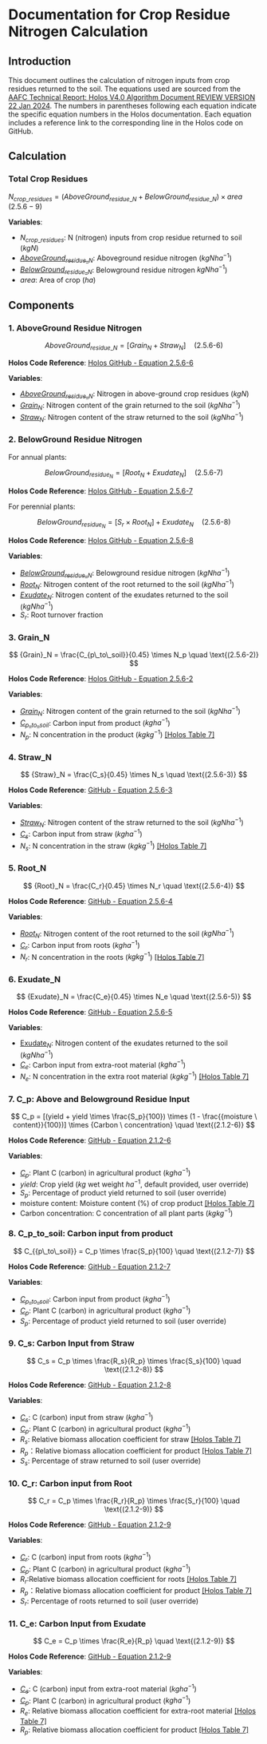 # Documentation for Crop Residue Nitrogen Calculation

## Introduction

This document outlines the calculation of nitrogen inputs from crop residues returned to the soil. The equations used are sourced from the [AAFC Technical Report: Holos V4.0 Algorithm Document REVIEW VERSION 22 Jan 2024](https://github.com/holos-aafc/Holos/raw/e33ea632053a7635589c245318bd3ad05939607b/AAFC_Technical_Report_Holos_V4.0_Algorithm_Document_REVIEWVERSION22Jan2024.docx). The numbers in parentheses following each equation indicate the specific equation numbers in the Holos documentation. Each equation includes a reference link to the corresponding line in the Holos code on GitHub.

## Calculation

### Total Crop Residues

$N_{crop\_residues} = (AboveGround_{residue\_N} + BelowGround_{residue\_N}) \times {area} \quad (2.5.6-9)$

**Variables**:

- $N_{crop\_residues}$: N (nitrogen) inputs from crop residue returned to soil ($kg N$)
- [$AboveGround_{residue\_N}$](#1-aboveground-residue-nitrogen): Aboveground residue nitrogen ($kg N ha^{-1}$)
- [$BelowGround_{residue\_N}$](#2-belowground-residue-nitrogen): Belowground residue nitrogen $kg N ha^{-1}$)
- $area$: Area of crop ($ha$)

## Components

### 1. AboveGround Residue Nitrogen

$$
AboveGround_{residue\_N} = [{Grain_N} + {Straw_N}] \quad \text{(2.5.6-6)}
$$

**Holos Code Reference**: [Holos GitHub - Equation 2.5.6-6](https://github.com/holos-aafc/Holos/blob/21c18d94c871eaa1eaa2ab1d475eca0f0e34b35b/H.Core/Calculators/Nitrogen/N2OEmissionFactorCalculator.cs#L617)

**Variables**:

- [$AboveGround_{residue\_N}$](#1-aboveground-residue-nitrogen): Nitrogen in above-ground crop residues ($kg N$)
- [${Grain_N}$](#3-grain_n): Nitrogen content of the grain returned to the soil ($kg N ha^{-1}$)
- [${Straw_N}$](#4-straw_n): Nitrogen content of the straw returned to the soil ($kg N ha^{-1}$)

### 2. BelowGround Residue Nitrogen

For annual plants:

$$
BelowGround_{{residue_N}} = [{Root_N} + {Exudate_N}] \quad \text{(2.5.6-7)}
$$

**Holos Code Reference**: [Holos GitHub - Equation 2.5.6-7](https://github.com/holos-aafc/Holos/blob/21c18d94c871eaa1eaa2ab1d475eca0f0e34b35b/H.Core/Calculators/Nitrogen/N2OEmissionFactorCalculator.cs#L679)

For perennial plants:

$$
BelowGround_{residue_N} = [S_r \times {Root}_N] + {Exudate_N} \quad \text{(2.5.6-8)}
$$

**Holos Code Reference**: [Holos GitHub - Equation 2.5.6-8](https://github.com/holos-aafc/Holos/blob/21c18d94c871eaa1eaa2ab1d475eca0f0e34b35b/H.Core/Calculators/Nitrogen/N2OEmissionFactorCalculator.cs#L685)

**Variables**:

- [$BelowGround_{residue\_N}$](#2-belowground-residue-nitrogen): Belowground residue nitrogen ($kg N ha^{-1}$)
- [${Root_N}$](#5-root_n): Nitrogen content of the root returned to the soil ($kg N ha^{-1}$)
- [${Exudate_N}$](#6-exudate_n): Nitrogen content of the exudates returned to the soil ($kg N ha^{-1}$)
- $S_r$: Root turnover fraction

### 3. Grain_N

$$
{Grain}_N = \frac{C_{p\_to\_soil}}{0.45} \times N_p \quad \text{(2.5.6-2)}
$$

**Holos Code Reference**: [Holos GitHub - Equation 2.5.6-2](https://github.com/holos-aafc/Holos/blob/21c18d94c871eaa1eaa2ab1d475eca0f0e34b35b/H.Core/Calculators/Nitrogen/N2OEmissionFactorCalculator.cs#L561)

**Variables**:

- [${Grain}_N$](#3-grain_n): Nitrogen content of the grain returned to the soil ($kg N ha^{-1}$)
- [$C_{p\_to\_soil}$](#8-carbon-input-from-product): Carbon input from product ($kg ha^{-1}$)
- $N_p$: N concentration in the product ($kg kg^{-1}$) [[Holos Table 7]](https://github.com/holos-aafc/Holos/blob/main/H.Content/Resources/Table_7_Relative_Biomass_Information.csv)

### 4. Straw_N

$$
{Straw}_N = \frac{C_s}{0.45} \times N_s \quad \text{(2.5.6-3)}
$$

**Holos Code Reference**: [GitHub - Equation 2.5.6-3](https://github.com/holos-aafc/Holos/blob/21c18d94c871eaa1eaa2ab1d475eca0f0e34b35b/H.Core/Calculators/Nitrogen/N2OEmissionFactorCalculator.cs#L575)

**Variables**:

- [${Straw}_N$](#4-straw_n): Nitrogen content of the straw returned to the soil ($kg N ha^{-1}$)
- [$C_s$](#9-c_s-carbon-input-from-straw): Carbon input from straw ($kg ha^{-1}$)
- $N_s$: N concentration in the straw ($kg kg^{-1}$) [[Holos Table 7]](https://github.com/holos-aafc/Holos/blob/main/H.Content/Resources/Table_7_Relative_Biomass_Information.csv)

### 5. Root_N

$$
{Root}_N = \frac{C_r}{0.45} \times N_r \quad \text{(2.5.6-4)}
$$

**Holos Code Reference**: [GitHub - Equation 2.5.6-4](https://github.com/holos-aafc/Holos/blob/21c18d94c871eaa1eaa2ab1d475eca0f0e34b35b/H.Core/Calculators/Nitrogen/N2OEmissionFactorCalculator.cs#L589)

**Variables**:

- [${Root}_N$](#5-root_n): Nitrogen content of the root returned to the soil ($kg N ha^{-1}$)
- [$C_r$](#10-c_r-carbon-input-from-root): Carbon input from roots ($kg ha^{-1}$)
- $N_r$: N concentration in the roots ($kg kg^{-1}$) [[Holos Table 7]](https://github.com/holos-aafc/Holos/blob/main/H.Content/Resources/Table_7_Relative_Biomass_Information.csv)

### 6. Exudate_N

$$
{Exudate}_N = \frac{C_e}{0.45} \times N_e \quad \text{(2.5.6-5)}
$$

**Holos Code Reference**: [GitHub - Equation 2.5.6-5](https://github.com/holos-aafc/Holos/blob/21c18d94c871eaa1eaa2ab1d475eca0f0e34b35b/H.Core/Calculators/Nitrogen/N2OEmissionFactorCalculator.cs#L603)

**Variables**:

- [$\text{Exudate}_N$](#6-exudate_n): Nitrogen content of the exudates returned to the soil ($kg N ha^{-1}$)
- [$C_e$](#11-c_e-carbon-input-from-exudate): Carbon input from extra-root material ($kg ha^{-1}$)
- $N_e$: N concentration in the extra root material ($kg kg^{-1}$) [[Holos Table 7]](https://github.com/holos-aafc/Holos/blob/main/H.Content/Resources/Table_7_Relative_Biomass_Information.csv)

### 7. C_p: Above and Belowground Residue Input

$$
C_p = [(yield + yield \times \frac{S_p}{100}) \times (1 - \frac{{moisture \ content}}{100})] \times {Carbon \ concentration} \quad \text{(2.1.2-6)}
$$

**Holos Code Reference**: [GitHub - Equation 2.1.2-6](https://github.com/holos-aafc/Holos/blob/21c18d94c871eaa1eaa2ab1d475eca0f0e34b35b/H.Core/Calculators/Carbon/ICBMSoilCarbonCalculator.cs#L270)

**Variables**:

- [$C_p$](#7-c_p-above-and-belowground-residue-input): Plant C (carbon) in agricultural product ($kg ha^{-1}$)
- $yield$: Crop yield (${kg} \text{ wet weight } ha^{-1}$, default provided, user override)
- $S_p$: Percentage of product yield returned to soil (user override)
- $\text{moisture content}$: Moisture content (%) of crop product [[Holos Table 7]](https://github.com/holos-aafc/Holos/blob/main/H.Content/Resources/Table_7_Relative_Biomass_Information.csv)
- $\text{Carbon concentration}$: C concentration of all plant parts ($kg kg^{-1}$)

### 8. C_p_to_soil: Carbon input from product

$$
C_{{p\_to\_soil}} = C_p \times \frac{S_p}{100} \quad \text{(2.1.2-7)}
$$

**Holos Code Reference**: [GitHub - Equation 2.1.2-7](https://github.com/holos-aafc/Holos/blob/21c18d94c871eaa1eaa2ab1d475eca0f0e34b35b/H.Core/Calculators/Carbon/ICBMSoilCarbonCalculator.cs#L307)

**Variables**:

- [$C_{p\_to\_soil}$](#8-c_p_to_soil-carbon-input-from-product): Carbon input from product ($kg ha^{-1}$)
- [$C_p$](#7-c_p-above-and-belowground-residue-input): Plant C (carbon) in agricultural product ($kg ha^{-1}$)
- $S_p$: Percentage of product yield returned to soil (user override)

### 9. C_s: Carbon Input from Straw

$$
C_s = C_p \times \frac{R_s}{R_p} \times \frac{S_s}{100} \quad \text{(2.1.2-8)}
$$

**Holos Code Reference**: [GitHub - Equation 2.1.2-8](https://github.com/holos-aafc/Holos/blob/21c18d94c871eaa1eaa2ab1d475eca0f0e34b35b/H.Core/Calculators/Carbon/ICBMSoilCarbonCalculator.cs#L344)

**Variables**:

- [$C_s$](#9-c_s-carbon-input-from-straw): C (carbon)  input from straw ($kg ha^{-1}$)
- [$C_p$](#7-c_p-above-and-belowground-residue-input): Plant C (carbon) in agricultural product ($kg ha^{-1}$)
- $R_s$: Relative biomass allocation coefficient for straw [[Holos Table 7]](https://github.com/holos-aafc/Holos/blob/main/H.Content/Resources/Table_7_Relative_Biomass_Information.csv)
- $R_p$：Relative biomass allocation coefficient for product [[Holos Table 7]](https://github.com/holos-aafc/Holos/blob/main/H.Content/Resources/Table_7_Relative_Biomass_Information.csv)
- $S_s$: Percentage of straw returned to soil (user override)

### 10. C_r: Carbon input from Root

$$
C_r = C_p \times \frac{R_r}{R_p} \times \frac{S_r}{100} \quad \text{(2.1.2-9)}
$$

**Holos Code Reference**: [GitHub - Equation 2.1.2-9](https://github.com/holos-aafc/Holos/blob/21c18d94c871eaa1eaa2ab1d475eca0f0e34b35b/H.Core/Calculators/Carbon/ICBMSoilCarbonCalculator.cs#L398)

**Variables**:

- [$C_r$](#10-c_r-carbon-input-from-root): C (carbon)  input from roots ($kg ha^{-1}$)
- [$C_p$](#7-c_p-above-and-belowground-residue-input):  Plant C (carbon) in agricultural product ($kg ha^{-1}$)
- $R_r$:Relative biomass allocation coefficient for roots [[Holos Table 7]](https://github.com/holos-aafc/Holos/blob/main/H.Content/Resources/Table_7_Relative_Biomass_Information.csv)
- $R_p$：Relative biomass allocation coefficient for product [[Holos Table 7]](https://github.com/holos-aafc/Holos/blob/main/H.Content/Resources/Table_7_Relative_Biomass_Information.csv)
- $S_r$: Percentage of roots returned to soil (user override)

### 11. C_e: Carbon Input from Exudate

$$
C_e = C_p \times \frac{R_e}{R_p} \quad \text{(2.1.2-9)}
$$

**Holos Code Reference**: [GitHub - Equation 2.1.2-9](https://github.com/holos-aafc/Holos/blob/21c18d94c871eaa1eaa2ab1d475eca0f0e34b35b/H.Core/Calculators/Carbon/ICBMSoilCarbonCalculator.cs#L398)

**Variables**:

- [$C_e$](#11-c_e-carbon-input-from-exudate): C (carbon) input from extra-root material ($kg ha^{-1}$)
- [$C_p$](#7-c_p-above-and-belowground-residue-input): Plant C (carbon) in agricultural product ($kg ha^{-1}$)
- $R_e$: Relative biomass allocation coefficient for extra-root material [[Holos Table 7]](https://github.com/holos-aafc/Holos/blob/main/H.Content/Resources/Table_7_Relative_Biomass_Information.csv)
- $R_p$: Relative biomass allocation coefficient for product [[Holos Table 7]](https://github.com/holos-aafc/Holos/blob/main/H.Content/Resources/Table_7_Relative_Biomass_Information.csv)
